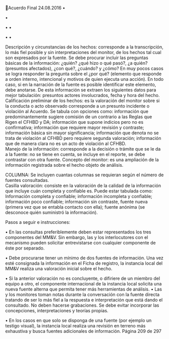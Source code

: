 Acuerdo Final 
24.08.2016 
•

•

•
•

•
•

Descripción y circunstancias de los hechos: corresponde a la transcripción, lo más fiel posible y sin 
interpretaciones del monitor, de los hechos tal cual son expresados por la fuente. Se debe procurar 
incluir las preguntas básicas de la información: ¿quién? ¿qué hizo o qué pasó?, ¿a quién? (presuntos 
afectados), ¿con qué?, ¿cuándo? y ¿cómo? En muy pocos casos se logra responder la pregunta sobre 
el ¿por qué? (elemento que responde a orden interno, intencional y motivos de quien ejecuta una 
acción).  En  todo  caso,  si  en  la  narración  de  la  fuente  es  posible  identificar  este  elemento,  debe 
anotarse.  De  esta  información  se  extraen  los  siguientes  datos  para  mejor  tabulación:  presuntos 
actores involucrados, fecha y hora del hecho.  
Calificación  preliminar  de  los  hechos:  es  la  valoración  del  monitor  sobre  si  la  conducta  o  acto 
observado corresponde a un presunto incidente o violación al Acuerdo. Se tabula con opciones como: 
información  que  predominantemente  sugiere  comisión  de  un  contrario  a  las  Reglas  que  Rigen  el 
CFHBD  y  DA;  información  que  supone  indicios  pero  no  es  confirmativa;  información  que  requiere 
mayor revisión y contraste; información básica sin mayor significancia; información que denota no se 
trata de violación al CFHBD pero requiere segunda valoración; información que de manera clara no es 
un acto de violación al CFHBD.  
Manejo de la información: corresponde a la decisión o trámite que se le da a la fuente: no se tiene 
en cuenta, se incluye en el reporte, se debe contrastar con otra fuente. 
Concepto  del  monitor:  es  una  ampliación  de  la  información  registrada  sobre  el  hecho  objeto  de 
análisis.  
 
COLUMNA: 
Se incluyen cuantas columnas se requieran según el número de fuentes consultadas.  
Casilla valoración: consiste en la valoración de la calidad de la información que incluye cuán completa 
y confiable es. Puede estar tabulada como: Información completa y confiable; información incompleta 
y confiable; información poco confiable; información sin contraste, fuente nueva (primera vez que se 
entabla contacto con ella); fuente anónima (se desconoce quién suministró la información). 
 
Pasos a seguir e instrucciones: 
 
• En las consultas preferiblemente deben estar representados los tres componentes del MM&V. 
Sin  embargo,  las  y  los  interlocutores  con  el  mecanismo  pueden  solicitar  entrevistarse  con 
cualquier componente de éste por separado. 
 
• Debe  procurarse  tener  un  mínimo  de  dos  fuentes  de  información.  Una  vez  esté  consignada  la 
información en el Ficha de registro, la instancia local del MM&V realiza una valoración inicial sobre 
el hecho. 
 
• Si  la  anterior  valoración  no  es  concluyente,  o  difiriere  de  un  miembro  del  equipo  a  otro,  el 
componente  internacional  de  la  instancia  local  solicita  una  nueva  fuente  alterna  que  permita 
tener más herramientas de análisis. 
• Las y los monitores toman notas durante la conversación con la fuente directa tratando de ser lo 
más  fiel  a  la  respuesta  e  interpretación  que  está  dando  el  consultado.  No  deben  hacerse 
grabaciones. Se debe evitar incorporar las concepciones, interpretaciones y teorías propias. 
 
• En los casos en que solo se disponga de una fuente (por ejemplo un testigo visual), la instancia 
local realiza una revisión en terreno más exhaustiva y busca fuentes adicionales de información. 
Página 209 de 297 

 

